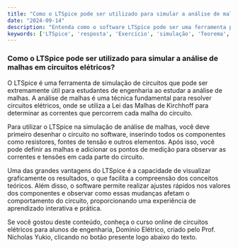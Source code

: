 ```yaml
---
title: "Como o LTSpice pode ser utilizado para simular a análise de malhas em circuitos elétricos?"
date: "2024-09-14"
description: "Entenda como o software LTSpice pode ser uma ferramenta poderosa para simular a análise de malhas em circuitos elétricos."
keywords: ['LTSpice', 'resposta', 'Exercício', 'simulação', 'Teorema', 'Resolvido', 'Malha']
---
```


### Como o LTSpice pode ser utilizado para simular a análise de malhas em circuitos elétricos?

O LTSpice é uma ferramenta de simulação de circuitos que pode ser extremamente útil para estudantes de engenharia ao estudar a análise de malhas. A análise de malhas é uma técnica fundamental para resolver circuitos elétricos, onde se utiliza a Lei das Malhas de Kirchhoff para determinar as correntes que percorrem cada malha do circuito.

Para utilizar o LTSpice na simulação de análise de malhas, você deve primeiro desenhar o circuito no software, inserindo todos os componentes como resistores, fontes de tensão e outros elementos. Após isso, você pode definir as malhas e adicionar os pontos de medição para observar as correntes e tensões em cada parte do circuito.

Uma das grandes vantagens do LTSpice é a capacidade de visualizar graficamente os resultados, o que facilita a compreensão dos conceitos teóricos. Além disso, o software permite realizar ajustes rápidos nos valores dos componentes e observar como essas mudanças afetam o comportamento do circuito, proporcionando uma experiência de aprendizado interativa e prática.

Se você gostou deste conteúdo, conheça o curso online de circuitos elétricos para alunos de engenharia, Domínio Elétrico, criado pelo Prof. Nicholas Yukio, clicando no botão presente logo abaixo do texto.
